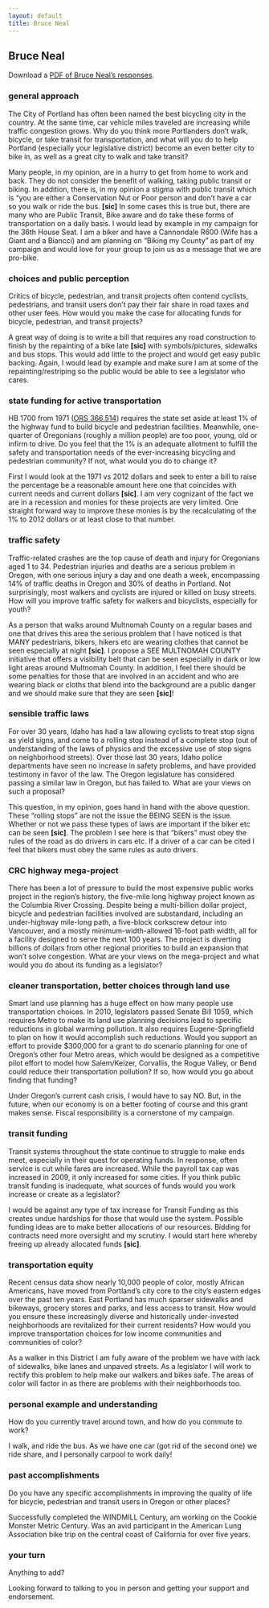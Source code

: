 ```yaml
---
layout: default
title: Bruce Neal
---
```


<h2 id='bruce_neal'>Bruce Neal</h2>

<p>Download a <a href='/candidates/oregon-state-legislature-house-district-36/neal.pdf' title='A PDF of Bruce Neal&apos;s responses to the bike walk vote questionnaire'>PDF of Bruce Neal&#8217;s responses</a>.</p>

<h3 id='general_approach'>general approach</h3>
<div class='question'>
  <p>The City of Portland has often been named the best bicycling city in the country. At the same time, car vehicle miles traveled are increasing while traffic congestion grows. Why do you think more Portlanders don’t walk, bicycle, or take transit for transportation, and what will you do to help Portland (especially your legislative district) become an even better city to bike in, as well as a great city to walk and take transit?</p>
</div>
<div class='answer'>
  <p>Many people, in my opinion, are in a hurry to get from home to work and back. They do not consider the benefit of walking, taking public transit or biking. In addition, there is, in my opinion a stigma with public transit which is “you are either a Conservation Nut or Poor person and don’t have a car so you walk or ride the bus. <strong>[sic]</strong> In some cases this is true but, there are many who are Public Transit, Bike aware and do take these forms of transportation on a daily basis. I would lead by example in my campaign for the 36th House Seat. I am a biker and have a Cannondale R600 (Wife has a Giant and a Biancci) and am planning on “Biking my County” as part of my campaign and would love for your group to join us as a message that we are pro-bike.</p>
</div>
<h3>choices and public perception</h3>
<div class='question'>
  <p>Critics of bicycle, pedestrian, and transit projects often contend cyclists, pedestrians, and transit users don’t pay their fair share in road taxes and other user fees. How would you make the case for allocating funds for bicycle, pedestrian, and transit projects?</p>
</div>
<div class='answer'>
  <p>A great way of doing is to write a bill that requires any road construction to finish by the repainting of a bike late <strong>[sic]</strong> with symbols/pictures, sidewalks and bus stops. This would add little to the project and would get easy public backing. Again, I would lead by example and make sure I am at some of the repainting/restriping so the public would be able to see a legislator who cares.</p>
</div>
<h3>state funding for active transportation</h3>
<div class='question'>
  <p>HB 1700 from 1971 (<a href='http://www.oregonlaws.org/ors/366.514'>ORS 366.514</a>) requires the state set aside at least 1% of the highway fund to build bicycle and pedestrian facilities. Meanwhile, one-quarter of Oregonians (roughly a million people) are too poor, young, old or infirm to drive. Do you feel that the 1% is an adequate allotment to fulfill the safety and transportation needs of the ever-increasing bicycling and pedestrian community? If not, what would you do to change it?</p>
</div>
<div class='answer'>
  <p>First I would look at the 1971 vs 2012 dollars and seek to enter a bill to raise the percentage be a reasonable amount here one that coincides with current needs and current dollars <strong>[sic]</strong>. I am very cognizant of the fact we are in a recession and monies for these projects are very limited. One straight forward way to improve these monies is by the recalculating of the 1% to 2012 dollars or at least close to that number.</p>
</div>
<h3>traffic safety</h3>
<div class='question'>
  <p>Traffic-related crashes are the top cause of death and injury for Oregonians aged 1 to 34. Pedestrian injuries and deaths are a serious problem in Oregon, with one serious injury a day and one death a week, encompassing 14% of traffic deaths in Oregon and 30% of deaths in Portland. Not surprisingly, most walkers and cyclists are injured or killed on busy streets. How will you improve traffic safety for walkers and bicyclists, especially for youth?</p>
</div>
<div class='answer'>
  <p>As a person that walks around Multnomah County on a regular bases and one that drives this area the serious problem that I have noticed is that MANY pedestrians, bikers, hikers etc are wearing clothes that cannot be seen especially at night <strong>[sic]</strong>. I propose a SEE MULTNOMAH COUNTY initiative that offers a visibility belt that can be seen especially in dark or low light areas around Multnomah County. In addition, I feel there should be some penalties for those that are involved in an accident and who are wearing black or cloths that blend into the background are a public danger and we should make sure that they are seen <strong>[sic]</strong>!</p>
</div>
<h3>sensible traffic laws</h3>
<div class='question'>
  <p>For over 30 years, Idaho has had a law allowing cyclists to treat stop signs as yield signs, and come to a rolling stop instead of a complete stop (out of understanding of the laws of physics and the excessive use of stop signs on neighborhood streets). Over those last 30 years, Idaho police departments have seen no increase in safety problems, and have provided testimony in favor of the law. The Oregon legislature has considered passing a similar law in Oregon, but has failed to. What are your views on such a proposal?</p>
</div>
<div class='answer'>
  <p>This question, in my opinion, goes hand in hand with the above question. These “rolling stops” are not the issue the BEING SEEN is the issue. Whether or not we pass these types of laws are important if the biker etc can be seen <strong>[sic]</strong>. The problem I see here is that “bikers” must obey the rules of the road as do drivers in cars etc. If a driver of a car can be cited I feel that bikers must obey the same rules as auto drivers.</p>
</div>
<h3>CRC highway mega-project</h3>
<div class='question'>
  <p>There has been a lot of pressure to build the most expensive public works project in the region’s history, the five-mile long highway project known as the Columbia River Crossing. Despite being a multi-billion dollar project, bicycle and pedestrian facilities involved are substandard, including an under-highway mile-long path, a five-block corkscrew detour into Vancouver, and a mostly minimum-width-allowed 16-foot path width, all for a facility designed to serve the next 100 years. The project is diverting billions of dollars from other regional priorities to build an expansion that won’t solve congestion. What are your views on the mega-project and what would you do about its funding as a legislator?</p>
</div>
<div class='answer'>

</div>
<h3>cleaner transportation, better choices through land use</h3>
<div class='question'>
  <p>Smart land use planning has a huge effect on how many people use transportation choices. In 2010, legislators passed Senate Bill 1059, which requires Metro to make its land use planning decisions lead to specific reductions in global warming pollution. It also requires Eugene-Springfield to plan on how it would accomplish such reductions. Would you support an effort to provide $300,000 for a grant to do scenario planning for one of Oregon’s other four Metro areas, which would be designed as a competitive pilot effort to model how Salem/Keizer, Corvallis, the Rogue Valley, or Bend could reduce their transportation pollution? If so, how would you go about finding that funding?</p>
</div>
<div class='answer'>
  <p>Under Oregon’s current cash crisis, I would have to say NO. But, in the future, when our economy is on a better footing of course and this grant makes sense. Fiscal responsibility is a cornerstone of my campaign.</p>
</div>
<h3>transit funding</h3>
<div class='question'>
  <p>Transit systems throughout the state continue to struggle to make ends meet, especially in their quest for operating funds. In response, often service is cut while fares are increased. While the payroll tax cap was increased in 2009, it only increased for some cities. If you think public transit funding is inadequate, what sources of funds would you work increase or create as a legislator?</p>
</div>
<div class='answer'>
  <p>I would be against any type of tax increase for Transit Funding as this creates undue hardships for those that would use the system. Possible funding ideas are to make better allocations of our resources. Bidding for contracts need more oversight and my scrutiny. I would start here whereby freeing up already allocated funds <strong>[sic]</strong>.</p>
</div>
<h3>transportation equity</h3>
<div class='question'>
  <p>Recent census data show nearly 10,000 people of color, mostly African Americans, have moved from Portland’s city core to the city’s eastern edges over the past ten years. East Portland has much sparser sidewalks and bikeways, grocery stores and parks, and less access to transit. How would you ensure these increasingly diverse and historically under-invested neighborhoods are revitalized for their current residents? How would you improve transportation choices for low income communities and communities of color?</p>
</div>
<div class='answer'>
  <p>As a walker in this District I am fully aware of the problem we have with lack of sidewalks, bike lanes and unpaved streets. As a legislator I will work to rectify this problem to help make our walkers and bikes safe. The areas of color will factor in as there are problems with their neighborhoods too.</p>
</div>
<h3>personal example and understanding</h3>
<div class='question'>
  <p>How do you currently travel around town, and how do you commute to work?</p>
</div>
<div class='answer'>
  <p>I walk, and ride the bus. As we have one car (got rid of the second one) we ride share, and I personally carpool to work daily!</p>
</div>
<h3>past accomplishments</h3>
<div class='question'>
  <p>Do you have any specific accomplishments in improving the quality of life for bicycle, pedestrian and transit users in Oregon or other places?</p>
</div>
<div class='answer'>
  <p>Successfully completed the WINDMILL Century, am working on the Cookie Monster Metric Century. Was an avid participant in the American Lung Association bike trip on the central coast of California for over five years.</p>
</div>
<h3>your turn</h3>
<div class='question'>
  <p>Anything to add?</p>
</div>
<div class='answer'>
  <p>Looking forward to talking to you in person and getting your support and endorsement.</p>
</div>
